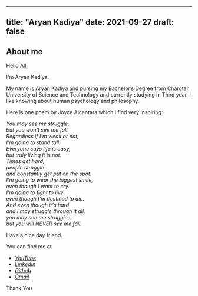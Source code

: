 
---
title: "Aryan Kadiya"
date: 2021-09-27
draft: false
---

## About me
Hello All,

I'm Aryan Kadiya.

My name is Aryan Kadiya and pursing my Bachelor’s Degree from Charotar University of Science and Technology and currently studying in Third year. I like knowing about human psychology and philosophy.


Here is one poem by Joyce Alcantara which I find very inspiring:


*You may see me struggle,\
but you won't see me fall.\
Regardless if I'm weak or not,\
I'm going to stand tall.\
Everyone says life is easy,\
but truly living it is not.\
Times get hard,\
people struggle\
and constantly get put on the spot.\
I'm going to wear the biggest smile,\
even though I want to cry.\
I'm going to fight to live,\
even though I'm destined to die.\
And even though it's hard\
and I may struggle through it all,\
you may see me struggle...\
but you will NEVER see me fall.* 







Have a nice day friend.

You can find me at

 - [*YouTube*](https://www.youtube.com/channel/UCRbHthoCRIBP3xvHDyaOrmA?view_as=subscriber)
 - [*LinkedIn*](https://www.linkedin.com/in/aryan-kadiya-32b92018b/)
 - [*Github*](https://github.com/ak523)
 - [*Gmail*](mailto:aryankadiya@gmail.com)

Thank You
